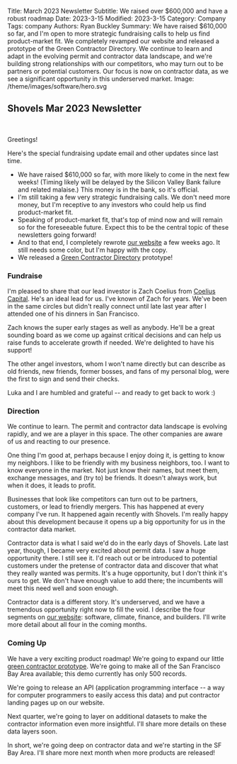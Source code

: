Title: March 2023 Newsletter
Subtitle: We raised over $600,000 and have a robust roadmap
Date: 2023-3-15
Modified: 2023-3-15
Category: Company
Tags: company
Authors: Ryan Buckley
Summary: We have raised $610,000 so far, and I'm open to more strategic fundraising calls to help us find product-market fit. We completely revamped our website and released a prototype of the Green Contractor Directory. We continue to learn and adapt in the evolving permit and contractor data landscape, and we're building strong relationships with our competitors, who may turn out to be partners or potential customers. Our focus is now on contractor data, as we see a significant opportunity in this underserved market.
Image: /theme/images/software/hero.svg

## Shovels Mar 2023 Newsletter
<br>

Greetings!

Here's the special fundraising update email and other updates since last time.

*   We have raised $610,000 so far, with more likely to come in the next few weeks! (Timing likely will be delayed by the Silicon Valley Bank failure and related malaise.) This money is in the bank, so it's official.
*   I'm still taking a few very strategic fundraising calls. We don't need more money, but I'm receptive to any investors who could help us find product-market fit.
*   Speaking of product-market fit, that's top of mind now and will remain so for the foreseeable future. Expect this to be the central topic of these newsletters going forward!
*   And to that end, I completely rewrote [our website](https://www.shovels.ai/) a few weeks ago. It still needs some color, but I'm happy with the copy. 
*   We released a [Green Contractor Directory](https://shovels.retool.com/embedded/public/e440a465-a280-44be-aa81-5388b8ac20ff) prototype!

### Fundraise

I'm pleased to share that our lead investor is Zach Coelius from [Coelius Capital](https://coelius.vc/). He's an ideal lead for us. I've known of Zach for years. We've been in the same circles but didn't really connect until late last year after I attended one of his dinners in San Francisco. 

Zach knows the super early stages as well as anybody. He'll be a great sounding board as we come up against critical decisions and can help us raise funds to accelerate growth if needed. We're delighted to have his support!

The other angel investors, whom I won't name directly but can describe as old friends, new friends, former bosses, and fans of my personal blog, were the first to sign and send their checks. 

Luka and I are humbled and grateful -- and ready to get back to work :) 

### Direction

We continue to learn. The permit and contractor data landscape is evolving rapidly, and we are a player in this space. The other companies are aware of us and reacting to our presence. 

One thing I'm good at, perhaps because I enjoy doing it, is getting to know my neighbors. I like to be friendly with my business neighbors, too. I want to know everyone in the market. Not just know their names, but meet them, exchange messages, and (try to) be friends. It doesn't always work, but when it does, it leads to profit. 

Businesses that look like competitors can turn out to be partners, customers, or lead to friendly mergers. This has happened at every company I've run. It happened again recently with Shovels. I'm really happy about this development because it opens up a big opportunity for us in the contractor data market.

Contractor data is what I said we'd do in the early days of Shovels. Late last year, though, I became very excited about permit data. I saw a huge opportunity there. I still see it. I'd reach out or be introduced to potential customers under the pretense of contractor data and discover that what they really wanted was permits. It's a huge opportunity, but I don't think it's ours to get. We don't have enough value to add there; the incumbents will meet this need well and soon enough. 

Contractor data is a different story. It's underserved, and we have a tremendous opportunity right now to fill the void. I describe the four segments on [our website](https://www.shovels.ai/): software, climate, finance, and builders. I'll write more detail about all four in the coming months.

### Coming Up

We have a very exciting product roadmap! We're going to expand our little [green contractor prototype](https://shovels.retool.com/embedded/public/e440a465-a280-44be-aa81-5388b8ac20ff). We're going to make all of the San Francisco Bay Area available; this demo currently has only 500 records.  

We're going to release an API (application programming interface -- a way for computer programmers to easily access this data) and put contractor landing pages up on our website. 

Next quarter, we're going to layer on additional datasets to make the contractor information even more insightful. I'll share more details on these data layers soon.

In short, we're going deep on contractor data and we're starting in the SF Bay Area. I'll share more next month when more products are released! 